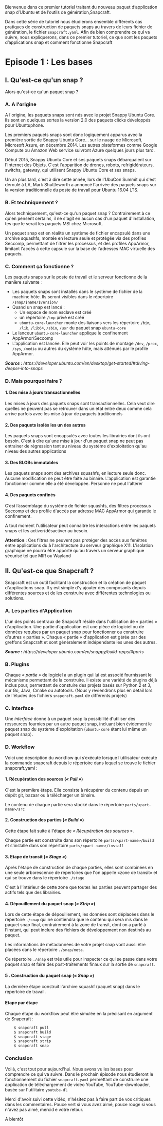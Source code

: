 Bienvenue dans ce premier tutoriel traitant du nouveau paquet d’application snap d’Ubuntu et de l’outils de génération,Snapcraft.

Dans cette série de tutoriel nous étudierons ensemble différents cas pratiques de construction de paquets snaps au travers de leurs fichier de génération, le fichier `snapcraft.yaml`. Afin de bien comprendre ce qui va suivre, nous expliquerons, dans ce premier tutoriel, ce que sont les paquets d’applications snap et comment fonctionne Snapcraft

Episode 1 : Les bases
=====================

I. Qu'est-ce qu'un snap ?
-------------------------

Alors qu'est-ce qu'un paquet snap ?

### A. A l'origine

A l'origine, les paquets snaps sont nés avec le projet Snappy Ubuntu Core. Ils sont en quelques sortes la version 2.0 des paquets clicks développés pour Ubuntuphone.

Les premiers paquets snaps sont donc logiquement apparus avec la première sortie de Snappy Ubuntu Core... sur le nuage de Microsoft, Microsoft Azure, en décembre 2014. Les autres plateformes comme Google Compute ou Amazon Web service suivront Azure quelques jours plus tard.

Début 2015, Snappy Ubuntu Core et ses paquets snaps débarquaient sur l'Internet des Objets. C'est l'apparition de drones, robots, refrigidérateurs, switchs, gateway, qui utilisent Snappy Ubuntu Core et ses snaps.

Un an plus tard, c'est à dire cette année, lors de l'UbuCon Summit qui s'est déroulé à LA, Mark Shuttleworth a annoncé l'arrivée des paquets snaps sur la version traditionnelle du poste de travail pour Ubuntu 16.04 LTS.

### B. Et techniquement ?

Alors techniquement, qu'est-ce qu'un paquet snap ? Contrairement à ce qu'en pensent certains, il ne s'agit en aucun cas d'un paquet d'installation, tes que le serait les paquets MSI chez Microsoft.

Un paquet snap est en réalité un système de fichier encapsulé dans une archive squashfs, montée en lecture seule et protégée via des profiles Seccomp, permettant de filtrer les processus, et des profiles AppArmor, limitant l'accès à cette capsule sur la base de l'adresses MAC virtuelle des paquets. 

### C. Comment ça fonctionne ?

Les paquets snaps sur le poste de travail et le serveur fonctionne de la manière suivante :

- Les paquets snaps sont installés dans le système de fichier de la machine hôte. Ils seront visibles dans le répertoire `/snap/$name/$version/`
- Quand un snap est lancé :
    - Un espace de nom esclave est créé
    - un répertoire `/tmp` privé est créé
    - `ubuntu-core-launcher` monte des liaisons vers les répertoire `/bin`, `/lib`, `/lib64`, `/sbin`, `/usr` du paquet snap `ubuntu-core`
- Le lanceur `ubuntu-core-launcher` applique le confinement AppArmor/Seccomp
- L'application est lancée. Elle peut voir les points de montage `/dev`, `/proc`, `/sys`, `/media` ou autres du système hôte, mais atténués par le profile AppArmor.

<p><em><strong>Source :</strong> https://developer.ubuntu.com/en/desktop/get-started/#diving-deeper-into-snaps</em></p>

### D. Mais pourquoi faire ?

#### 1. Des mise à jours transactionnelles

Les mises à jours des paquets snaps sont transactionnelles. Cela veut dire quelles ne peuvent pas se retrouver dans un état entre deux comme cela arrive parfois avec les mise à jour de paquets traditionnels

#### 2. Des paquets isolés les un des autres

Les paquets snaps sont encapsulés avec toutes les librairies dont ils ont besoin. C'est à dire qu'une mise à jour d'un paquet snap ne peut pas entrainer de régression tant au niveau du système d'exploitation qu'au niveau des autres applications

#### 3. Des BLOBs immutables

Les paquets snaps sont des archives squashfs, en lecture seule donc. Aucune modification ne peut être faite au binaire. L'application est garantie fonctionner comme elle a été développée. Personne ne peut l'altérer

#### 4. Des paquets confinés

C’est l’assemblage du système de fichier squashfs, des filtres processus Seccomp et des profile d'accès par adresse MAC AppArmor qui garantie le confinement.

A tout moment l'utilisateur peut connaitre les interactions entre les paquets snaps et les activer/désactiver au besoin.

**Attention :** Ces filtres ne peuvent pas protéger des accès aux fenêtres entre applications du à l'architecture du serveur graphique X11. L'isolation graphique ne pourra être apporté qu'au travers un serveur graphique sécurisé tel que MIR ou Wayland

## II. Qu'est-ce que Snapcraft ? 

Snapcraft est un outil facilitant la construction et la création de paquet d'applications snap. Il y est simple d'y ajouter des composants depuis différentes sources et de les construire avec différentes technologies ou solutions. 

### A. Les parties d'Application

L'un des points centraux de Snapcraft réside dans l'utilisation de « parties » d'application. Une partie d'application est une pièce de logiciel ou de données requises par un paquet snap pour fonctionner ou construire d'autres « parties ». Chaque « partie » d'application est gérée par des greffons Snapcraft et sont généralement indépendante les unes des autres.

<p><em><strong>Source :</strong> https://developer.ubuntu.com/en/snappy/build-apps/#parts</em></p>

### B. Plugins  

Chaque _« partie »_ de logiciel a un plugin qui lui est associé fournissant le mécanisme permettant de la construire. Il existe une variété de plugins déjà inclus pour, permettant de constuire des projets basés sur Python 2 et 3, sur Go, Java, Cmake ou autotools. (Nous y reviendrons plus en détail lors de l'études des fichiers `snapcraft.yaml` de différents projets)

### C. Interface

Une _interface_ donne à un paquet snap la possibilité d'utiliser des ressources fournies par un autre paquet snap, incluant bien évidement le paquet snap du système d'exploitation (`ubuntu-core` étant lui même un paquet snap).

### D. Workflow 

Voici une description du workflow qui s’exécute lorsque l’utilisateur exécute la commande snapcraft depuis le répertoire dans lequel se trouve le fichier snapcraft.yaml :

#### 1. Récupération des sources (_« Pull »_)

C'est la première étape. Elle consiste à récupérer du contenu depuis un dépôt git, bazaar ou à télécharger un binaire.

Le contenu de chaque partie sera stocké dans le répertoire `parts/<part-name>/src`

#### 2. Construction des parties (_« Build »_)

Cette étape fait suite à l'étape de _« Récupération des sources »_. 

Chaque partie est construite dans son répertoire `parts/<part-name>/build` et s'installe dans son répertoire `parts/<part-name>/install`

#### 3. Etape de transit (_« Stage »_)

Après l'étape de construction de chaque parties, elles sont combinées en une seule arborescence de répertoires que l'on appelle «zone de transit» et qui se trouve dans le répertoire `./stage` 

C'est à l'intérieur de cette zone que toutes les parties peuvent partager des actifs tels que des librairies.

#### 4. Dépouillement du paquet snap (_« Strip »_)

Lors de cette étape de dépouillement, les données sont déplacées dans le répertoire `./snap` qui ne contiendra que le contenu qui sera mis dans le paquet snap final, contrairement à la zone de transit, dont on a parlé à l'instant, qui peut inclure des fichiers de développement non destinés au paquet.

Les informations de métadonnées de votre projet snap vont aussi être placées dans le répertoire `./snap/meta`.

Ce répertoire `./snap` est très utile pour inspecter ce qui se passe dans votre paquet snap et faire des post-traitements finaux sur la sortie de `snapcraft.`

#### 5 . Construction du paquet snap (_« Snap »_)

La dernière étape construit l'archive squashf (paquet snap) dans le répertoire de travail.

#### Etape par étape

Chaque étape du workflow peut être simulée en la précisant en argument de Snapcraft :

````sh
    $ snapcraft pull
    $ snapcraft build
    $ snapcraft stage
    $ snapcraft strip
    $ snapcraft snap 
````

### Conclusion

Voilà, c'est tout pour aujourd'hui. Nous avons vu les bases pour comprendre ce qui va suivre. Dans le prochain épisode nous étudieront le fonctionnement du fichier `snapcraft.yaml` permettant de construire une application de téléchargement de vidéo YouTube, YouTube-downloader, basée sur l'utilitaire `youtube-dl`.

Merci d'avoir suivi cette vidéo, n'hésitez pas à faire part de vos critiques dans les commentaires. Pouce vert si vous avez aimé, pouce rouge si vous n'avez pas aimé, mercid e votre retour.

A bientôt

